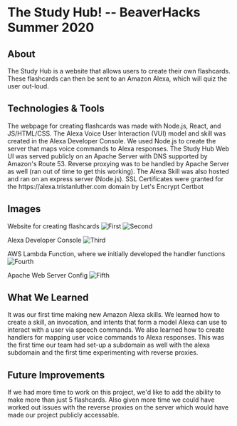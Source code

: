 <h1>The Study Hub! -- BeaverHacks Summer 2020</h1>

<h2>About</h2>
  The Study Hub is a website that allows users to create their own flashcards. These flashcards can then be sent to an Amazon Alexa, which will quiz the user out-loud. 

<h2>Technologies & Tools</h2>
  The webpage for creating flashcards was made with Node.js, React, and JS/HTML/CSS. 
  The Alexa Voice User Interaction (VUI) model and skill was created in the Alexa Developer Console.
  We used Node.js to create the server that maps voice commands to Alexa responses.
  The Study Hub Web UI was served publicly on an Apache Server with DNS supported by Amazon's Route 53. 
  Reverse proxying was to be handled by Apache Server as well (ran out of time to get this working).
  The Alexa Skill was also hosted and ran on an express server (Node.js).
  SSL Certificates were granted for the https://alexa.tristanluther.com domain by Let's Encrypt Certbot
  
<h2>Images</h2>

  Website for creating flashcards
  ![First](https://cdn.discordapp.com/attachments/723233269449097328/724375068351922286/Annotation_2020-06-21_142711.png)
  ![Second](https://cdn.discordapp.com/attachments/723233269449097328/724375080339243108/Annotation_2020-06-21_142712.png)
  
  Alexa Developer Console
  ![Third](https://user-images.githubusercontent.com/43560455/85236828-43cb6d80-b3d6-11ea-937c-4db6b5f05f37.png)

  AWS Lambda Function, where we initially developed the handler functions
  ![Fourth](https://user-images.githubusercontent.com/43560455/85237130-25b33c80-b3d9-11ea-835d-a6cb8a8bba84.png)

  Apache Web Server Config
  ![Fifth](https://tristanluther.com/beaverhacks/capture.PNG)

<h2>What We Learned</h2>
  It was our first time making new Amazon Alexa skills. We learned how to create a skill, an invocation, and intents that form a model Alexa can use to interact with a user via speech commands. We also learned how to create handlers for mapping user voice commands to Alexa responses. This was the first time our team had set-up a subdomain as well with the alexa subdomain and the first time experimenting with reverse proxies.
  
<h2>Future Improvements</h2>
  If we had more time to work on this project, we'd like to add the ability to make more than just 5 flashcards. Also given more time we could have worked out issues with the reverse proxies on the server which would have made our project publicly accessable.
